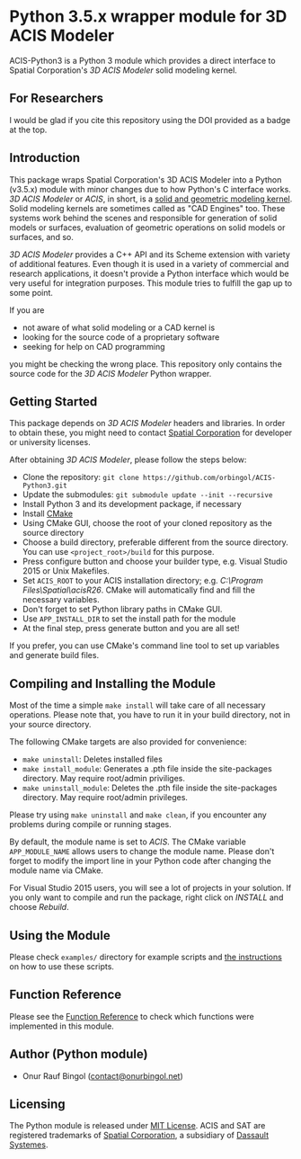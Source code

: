 # Python 3.5.x wrapper module for 3D ACIS Modeler

ACIS-Python3 is a Python 3 module which provides a direct interface to Spatial Corporation's _3D ACIS Modeler_ solid modeling kernel.

## For Researchers

I would be glad if you cite this repository using the DOI provided as a badge at the top.

## Introduction

This package wraps Spatial Corporation's 3D ACIS Modeler into a Python (v3.5.x) module with minor changes due to how Python's C interface works. _3D ACIS Modeler_ or _ACIS_, in short, is a [solid and geometric modeling kernel](https://en.wikipedia.org/wiki/Geometric_modeling_kernel). Solid modeling kernels are sometimes called as "CAD Engines" too. These systems work behind the scenes and responsible for generation of solid models or surfaces, evaluation of geometric operations on solid models or surfaces, and so.

_3D ACIS Modeler_ provides a C++ API and its Scheme extension with variety of additional features. Even though it is used in a variety of commercial and research applications, it doesn't provide a Python interface which would be very useful for integration purposes. This module tries to fulfill the gap up to some point.

If you are

* not aware of what solid modeling or a CAD kernel is
* looking for the source code of a proprietary software
* seeking for help on CAD programming

you might be checking the wrong place. This repository only contains the source code for the _3D ACIS Modeler_ Python wrapper.

## Getting Started

This package depends on _3D ACIS Modeler_ headers and libraries. In order to obtain these, you might need to contact [Spatial Corporation](https://www.spatial.com/) for developer or university licenses.

After obtaining _3D ACIS Modeler_, please follow the steps below:

* Clone the repository: `git clone https://github.com/orbingol/ACIS-Python3.git`
* Update the submodules: `git submodule update --init --recursive`
* Install Python 3 and its development package, if necessary
* Install [CMake](https://cmake.org/)
* Using CMake GUI, choose the root of your cloned repository as the source directory
* Choose a build directory, preferable different from the source directory. You can use `<project_root>/build` for this purpose.
* Press configure button and choose your builder type, e.g. Visual Studio 2015 or Unix Makefiles.
* Set `ACIS_ROOT` to your ACIS installation directory; e.g. _C:\Program Files\Spatial\acisR26_. CMake will automatically find and fill the necessary variables.
* Don't forget to set Python library paths in CMake GUI.
* Use `APP_INSTALL_DIR` to set the install path for the module
* At the final step, press generate button and you are all set!

If you prefer, you can use CMake's command line tool to set up variables and generate build files.

## Compiling and Installing the Module

Most of the time a simple `make install` will take care of all necessary operations. Please note that, you have to run it in your build directory, not in your source directory.

The following CMake targets are also provided for convenience:

* `make uninstall`: Deletes installed files
* `make install_module`: Generates a .pth file inside the site-packages directory. May require root/admin priviliges.
* `make uninstall_module`: Deletes the .pth file inside the site-packages directory. May require root/admin privileges.

Please try using `make uninstall` and `make clean`, if you encounter any problems during compile or running stages.

By default, the module name is set to _ACIS_. The CMake variable `APP_MODULE_NAME` allows users to change the module name. Please don't forget to modify the import line in your Python code after changing the module name via CMake.

For Visual Studio 2015 users, you will see a lot of projects in your solution. If you only want to compile and run the package, right click on _INSTALL_ and choose _Rebuild_. 

## Using the Module

Please check `examples/` directory for example scripts and [the instructions](examples/README.md) on how to use these scripts.

## Function Reference

Please see the [Function Reference](FUNCTION_REFERENCE.md) to check which functions were implemented in this module.

## Author (Python module)

* Onur Rauf Bingol (contact@onurbingol.net)

## Licensing

The Python module is released under [MIT License](LICENSE). ACIS and SAT are registered trademarks of [Spatial Corporation](https://www.spatial.com/), a subsidiary of [Dassault Systemes](https://www.3ds.com/).
